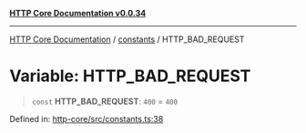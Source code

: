 [**HTTP Core Documentation v0.0.34**](../../README.md)

***

[HTTP Core Documentation](../../modules.md) / [constants](../README.md) / HTTP\_BAD\_REQUEST

# Variable: HTTP\_BAD\_REQUEST

> `const` **HTTP\_BAD\_REQUEST**: `400` = `400`

Defined in: [http-core/src/constants.ts:38](https://github.com/stonemjs/http-core/blob/eaa01dbfed8a1d56fab239821e27802dd54ab017/src/constants.ts#L38)
